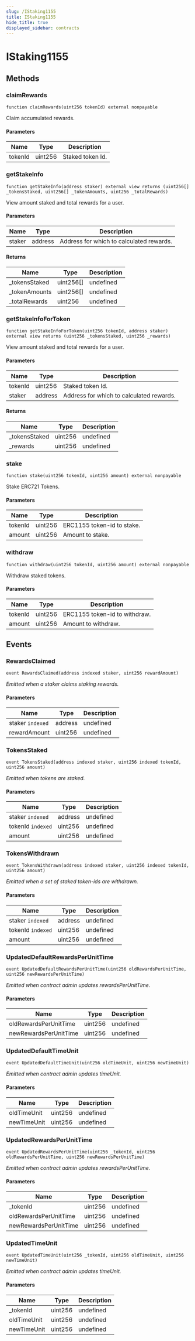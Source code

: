 ```yaml
---
slug: /IStaking1155
title: IStaking1155
hide_title: true
displayed_sidebar: contracts
---
```


# IStaking1155

## Methods

### claimRewards

```solidity
function claimRewards(uint256 tokenId) external nonpayable
```

Claim accumulated rewards.

#### Parameters

| Name    | Type    | Description      |
| ------- | ------- | ---------------- |
| tokenId | uint256 | Staked token Id. |

### getStakeInfo

```solidity
function getStakeInfo(address staker) external view returns (uint256[] _tokensStaked, uint256[] _tokenAmounts, uint256 _totalRewards)
```

View amount staked and total rewards for a user.

#### Parameters

| Name   | Type    | Description                              |
| ------ | ------- | ---------------------------------------- |
| staker | address | Address for which to calculated rewards. |

#### Returns

| Name           | Type      | Description |
| -------------- | --------- | ----------- |
| \_tokensStaked | uint256[] | undefined   |
| \_tokenAmounts | uint256[] | undefined   |
| \_totalRewards | uint256   | undefined   |

### getStakeInfoForToken

```solidity
function getStakeInfoForToken(uint256 tokenId, address staker) external view returns (uint256 _tokensStaked, uint256 _rewards)
```

View amount staked and total rewards for a user.

#### Parameters

| Name    | Type    | Description                              |
| ------- | ------- | ---------------------------------------- |
| tokenId | uint256 | Staked token Id.                         |
| staker  | address | Address for which to calculated rewards. |

#### Returns

| Name           | Type    | Description |
| -------------- | ------- | ----------- |
| \_tokensStaked | uint256 | undefined   |
| \_rewards      | uint256 | undefined   |

### stake

```solidity
function stake(uint256 tokenId, uint256 amount) external nonpayable
```

Stake ERC721 Tokens.

#### Parameters

| Name    | Type    | Description                |
| ------- | ------- | -------------------------- |
| tokenId | uint256 | ERC1155 token-id to stake. |
| amount  | uint256 | Amount to stake.           |

### withdraw

```solidity
function withdraw(uint256 tokenId, uint256 amount) external nonpayable
```

Withdraw staked tokens.

#### Parameters

| Name    | Type    | Description                   |
| ------- | ------- | ----------------------------- |
| tokenId | uint256 | ERC1155 token-id to withdraw. |
| amount  | uint256 | Amount to withdraw.           |

## Events

### RewardsClaimed

```solidity
event RewardsClaimed(address indexed staker, uint256 rewardAmount)
```

_Emitted when a staker claims staking rewards._

#### Parameters

| Name             | Type    | Description |
| ---------------- | ------- | ----------- |
| staker `indexed` | address | undefined   |
| rewardAmount     | uint256 | undefined   |

### TokensStaked

```solidity
event TokensStaked(address indexed staker, uint256 indexed tokenId, uint256 amount)
```

_Emitted when tokens are staked._

#### Parameters

| Name              | Type    | Description |
| ----------------- | ------- | ----------- |
| staker `indexed`  | address | undefined   |
| tokenId `indexed` | uint256 | undefined   |
| amount            | uint256 | undefined   |

### TokensWithdrawn

```solidity
event TokensWithdrawn(address indexed staker, uint256 indexed tokenId, uint256 amount)
```

_Emitted when a set of staked token-ids are withdrawn._

#### Parameters

| Name              | Type    | Description |
| ----------------- | ------- | ----------- |
| staker `indexed`  | address | undefined   |
| tokenId `indexed` | uint256 | undefined   |
| amount            | uint256 | undefined   |

### UpdatedDefaultRewardsPerUnitTime

```solidity
event UpdatedDefaultRewardsPerUnitTime(uint256 oldRewardsPerUnitTime, uint256 newRewardsPerUnitTime)
```

_Emitted when contract admin updates rewardsPerUnitTime._

#### Parameters

| Name                  | Type    | Description |
| --------------------- | ------- | ----------- |
| oldRewardsPerUnitTime | uint256 | undefined   |
| newRewardsPerUnitTime | uint256 | undefined   |

### UpdatedDefaultTimeUnit

```solidity
event UpdatedDefaultTimeUnit(uint256 oldTimeUnit, uint256 newTimeUnit)
```

_Emitted when contract admin updates timeUnit._

#### Parameters

| Name        | Type    | Description |
| ----------- | ------- | ----------- |
| oldTimeUnit | uint256 | undefined   |
| newTimeUnit | uint256 | undefined   |

### UpdatedRewardsPerUnitTime

```solidity
event UpdatedRewardsPerUnitTime(uint256 _tokenId, uint256 oldRewardsPerUnitTime, uint256 newRewardsPerUnitTime)
```

_Emitted when contract admin updates rewardsPerUnitTime._

#### Parameters

| Name                  | Type    | Description |
| --------------------- | ------- | ----------- |
| \_tokenId             | uint256 | undefined   |
| oldRewardsPerUnitTime | uint256 | undefined   |
| newRewardsPerUnitTime | uint256 | undefined   |

### UpdatedTimeUnit

```solidity
event UpdatedTimeUnit(uint256 _tokenId, uint256 oldTimeUnit, uint256 newTimeUnit)
```

_Emitted when contract admin updates timeUnit._

#### Parameters

| Name        | Type    | Description |
| ----------- | ------- | ----------- |
| \_tokenId   | uint256 | undefined   |
| oldTimeUnit | uint256 | undefined   |
| newTimeUnit | uint256 | undefined   |
